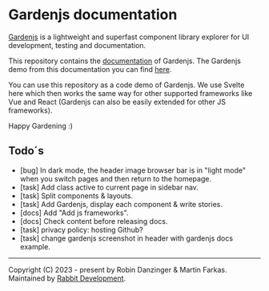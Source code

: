 # Gardenjs documentation

[Gardenjs](https://github.com/rabbitdevelopment/garden) is a lightweight and superfast component library explorer for UI development, testing and documentation.

This repository contains the [documentation](https://github.com/rabbitdevelopment/garden) of Gardenjs. The Gardenjs demo from this documentation you can find [here](https://gardendemo.rabbitdevelopment.com/).

You can use this repository as a code demo of Gardenjs. We use Svelte here which then works the same way for other supported frameworks like Vue and React (Gardenjs can also be easily extended for other JS frameworks).

Happy Gardening :)

## Todo´s

- [bug] In dark mode, the header image browser bar is in "light mode" when you switch pages and then return to the homepage.
- [task] Add class active to current page in sidebar nav.
- [task] Split components & layouts.
- [task] Add Gardenjs, display each component & write stories.
- [docs] Add "Add js frameworks".
- [docs] Check content before releasing docs.
- [task] privacy policy: hosting Github?
- [task] change gardenjs screenshot in header with gardenjs docs example.

---
Copyright (C) 2023 - present by Robin Danzinger & Martin Farkas. Maintained by [Rabbit Development](https://www.rabbitdevelopment.de).
